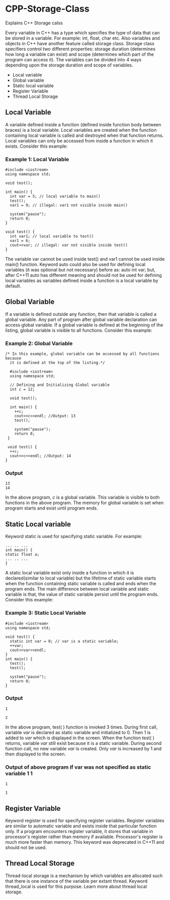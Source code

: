 # CPP-Storage-Class
Explains C++ Storage calss

Every variable in C++ has a type which specifies the type of data that can be stored in a variable. For example: int, float, char etc. Also variables and objects in C++ have another feature called storage class. Storage class specifiers control two different properties: storage duration (determines how long a variable can exist) and scope (determines which part of the program can access it). The variables can be divided into 4 ways depending upon the storage duration and scope of variables.

  * Local variable
  * Global variable
  * Static local variable
  * Register Variable
  * Thread Local Storage
  
## Local Variable
A variable defined inside a function (defined inside function body between braces) is a local variable. Local variables are created when the function containing local variable is called and destroyed when that function returns. Local variables can only be accessed from inside a function in which it exists. Consider this example:
### Example 1: Local Variable
```
#include <iostream> 
using namespace std; 

void test(); 

int main() { 
  int var = 5; // local variable to main() 
  test(); 
  var1 = 9; // illegal: var1 not visible inside main() 
  
  system("pause"); 
  return 0; 
} 

void test() { 
  int var1; // local variable to test() 
  var1 = 6; 
  cout<<var; // illegal: var not visible inside test() 
}
```
The variable var cannot be used inside test() and var1 cannot be used inside main() function.
Keyword auto could also be used for defining local variables (it was optional but not necessary) before as: auto int var; but, after C++11 auto has different meaning and should not be used for defining local variables as variables defined inside a function is a local variable by default.
## Global Variable
If a variable is defined outside any function, then that variable is called a global variable. Any part of program after global variable declaration can access global variable. If a global variable is defined at the beginning of the listing, global variable is visible to all functions. Consider this example:
### Example 2: Global Variable
```
/* In this example, global variable can be accessed by all functions because 
  it is defined at the top of the listing.*/ 
  
  #include <iostream> 
  using namespace std; 
  
  // Defining and Initializing Global variable
  int c = 12; 
  
  void test(); 
  
  int main() { 
    ++c; 
    cout<<c<<endl; //Output: 13 
    test(); 
    
    system("pause"); 
    return 0;
 }
 
 void test() { 
  ++c; 
  cout<<c<<endl; //Output: 14 
}
```
### Output
```
13
14
```
In the above program, *c* is a global variable. This variable is visible to both functions in the above program.
The memory for global variable is set when program starts and exist until program ends.

## Static Local variable
Keyword static is used for specifying static variable. For example:
```
... .. ...
int main() {
static float a;
... .. ...
}
```
A static local variable exist only inside a function in which it is declared(similar to local variable) but the lifetime of static variable starts when the function containing static variable is called and ends when the program ends. The main difference between local variable and static variable is that, the value of static variable persist until the program ends. Consider this example:
### Example 3: Static Local Variable
```
#include <iostream> 
using namespace std; 

void test() { 
  static int var = 0; // var is a static variable; 
  ++var; 
  cout<<var<<endl; 
} 
int main() { 
  test(); 
  test(); 
  
  system("pause"); 
  return 0; 
}
```
### Output
```
1

2
```
In the above program, test( ) function is invoked 3 times. During first call, variable *var* is declared as static variable and initialized to 0. Then 1 is added to *var* which is displayed in the screen. When the function test( ) returns, variable *var* still exist because it is a static variable. During second function call, no new variable *var* is created. Only *var* is increased by 1 and then displayed to the screen.
### Output of above program if var was not specified as static variable 1 1
```
1

1
```
## Register Variable
Keyword register is used for specifying register variables. Register variables are similar to automatic variable and exists inside that particular function only. If a program encounters register variable, it stores that variable in processor's register rather than memory if available. Processor's register is much more faster than memory. This keyword was deprecated in C++11 and should not be used.
## Thread Local Storage
Thread-local storage is a mechanism by which variables are allocated such that there is one instance of the variable per extant thread. Keyword thread_local is used for this purpose. Learn more about thread local storage.
